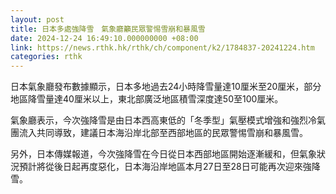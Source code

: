```yaml
---
layout: post
title: 日本多處強降雪　氣象廳籲民眾警惕雪崩和暴風雪
date: 2024-12-24 16:49:10.000000000 +08:00
link: https://news.rthk.hk/rthk/ch/component/k2/1784837-20241224.htm
categories: rthk
---
```


日本氣象廳發布數據顯示，日本多地過去24小時降雪量達10厘米至20厘米，部分地區降雪量達40厘米以上，東北部廣泛地區積雪深度達50至100厘米。

氣象廳表示，今次強降雪是由日本西高東低的「冬季型」氣壓模式增強和強烈冷氣團流入共同導致，建議日本海沿岸北部至西部地區的民眾警惕雪崩和暴風雪。

另外，日本傳媒報道，今次強降雪在今日從日本西部地區開始逐漸緩和，但氣象狀況預計將從後日起再度惡化，日本海沿岸地區本月27日至28日可能再次迎來強降雪。
